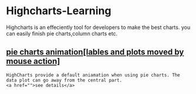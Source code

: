 Highcharts-Learning
===================

Highcharts  is an effeciently tool for developers to make the best charts. you can easily finish pie charts,column charts etc. 

## <a href="">pie charts animation[lables and plots moved by mouse action]</a>
	HighCharts provide a default aniamation when using pie charts. The data plot can go away from the central part.
	<a href="">see details</a>
